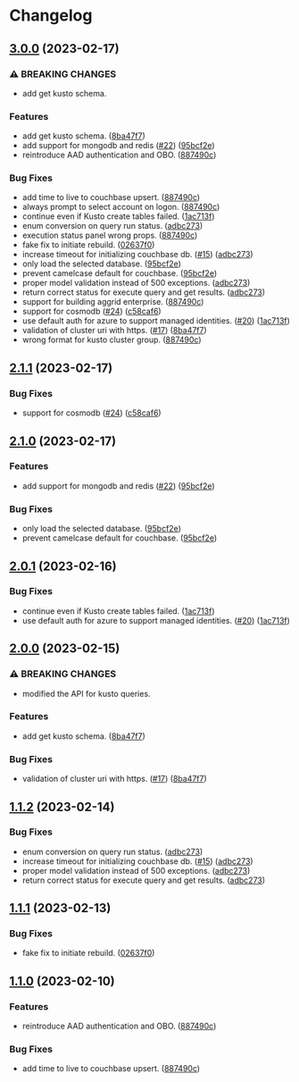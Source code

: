 # Changelog

## [3.0.0](https://github.com/itsnotapt/tim-data-investigate-platform/compare/backend-v2.1.1...backend-v3.0.0) (2023-02-17)


### ⚠ BREAKING CHANGES

* add get kusto schema.

### Features

* add get kusto schema. ([8ba47f7](https://github.com/itsnotapt/tim-data-investigate-platform/commit/8ba47f7880cb624457f6170e636958df0c4dc12e))
* add support for mongodb and redis ([#22](https://github.com/itsnotapt/tim-data-investigate-platform/issues/22)) ([95bcf2e](https://github.com/itsnotapt/tim-data-investigate-platform/commit/95bcf2e02758c24c8470ab89e0e82dfaeb68ad60))
* reintroduce AAD authentication and OBO. ([887490c](https://github.com/itsnotapt/tim-data-investigate-platform/commit/887490cd973569df313ec5984696be1384f89016))


### Bug Fixes

* add time to live to couchbase upsert. ([887490c](https://github.com/itsnotapt/tim-data-investigate-platform/commit/887490cd973569df313ec5984696be1384f89016))
* always prompt to select account on logon. ([887490c](https://github.com/itsnotapt/tim-data-investigate-platform/commit/887490cd973569df313ec5984696be1384f89016))
* continue even if Kusto create tables failed. ([1ac713f](https://github.com/itsnotapt/tim-data-investigate-platform/commit/1ac713ff11272406073245271d82f0d520c26b1a))
* enum conversion on query run status. ([adbc273](https://github.com/itsnotapt/tim-data-investigate-platform/commit/adbc273806b9ea115ccdf4e125cee79a4c271f74))
* execution status panel wrong props. ([887490c](https://github.com/itsnotapt/tim-data-investigate-platform/commit/887490cd973569df313ec5984696be1384f89016))
* fake fix to initiate rebuild. ([02637f0](https://github.com/itsnotapt/tim-data-investigate-platform/commit/02637f0cd3d4361d4a6b8e75f6b36870c89598b4))
* increase timeout for initializing couchbase db. ([#15](https://github.com/itsnotapt/tim-data-investigate-platform/issues/15)) ([adbc273](https://github.com/itsnotapt/tim-data-investigate-platform/commit/adbc273806b9ea115ccdf4e125cee79a4c271f74))
* only load the selected database. ([95bcf2e](https://github.com/itsnotapt/tim-data-investigate-platform/commit/95bcf2e02758c24c8470ab89e0e82dfaeb68ad60))
* prevent camelcase default for couchbase. ([95bcf2e](https://github.com/itsnotapt/tim-data-investigate-platform/commit/95bcf2e02758c24c8470ab89e0e82dfaeb68ad60))
* proper model validation instead of 500 exceptions. ([adbc273](https://github.com/itsnotapt/tim-data-investigate-platform/commit/adbc273806b9ea115ccdf4e125cee79a4c271f74))
* return correct status for execute query and get results. ([adbc273](https://github.com/itsnotapt/tim-data-investigate-platform/commit/adbc273806b9ea115ccdf4e125cee79a4c271f74))
* support for building aggrid enterprise. ([887490c](https://github.com/itsnotapt/tim-data-investigate-platform/commit/887490cd973569df313ec5984696be1384f89016))
* support for cosmodb ([#24](https://github.com/itsnotapt/tim-data-investigate-platform/issues/24)) ([c58caf6](https://github.com/itsnotapt/tim-data-investigate-platform/commit/c58caf6713d3b61f329efc3cf297ca51bced3c88))
* use default auth for azure to support managed identities. ([#20](https://github.com/itsnotapt/tim-data-investigate-platform/issues/20)) ([1ac713f](https://github.com/itsnotapt/tim-data-investigate-platform/commit/1ac713ff11272406073245271d82f0d520c26b1a))
* validation of cluster uri with https. ([#17](https://github.com/itsnotapt/tim-data-investigate-platform/issues/17)) ([8ba47f7](https://github.com/itsnotapt/tim-data-investigate-platform/commit/8ba47f7880cb624457f6170e636958df0c4dc12e))
* wrong format for kusto cluster group. ([887490c](https://github.com/itsnotapt/tim-data-investigate-platform/commit/887490cd973569df313ec5984696be1384f89016))

## [2.1.1](https://github.com/microsoft/tim-data-investigate-platform/compare/backend-v2.1.0...backend-v2.1.1) (2023-02-17)


### Bug Fixes

* support for cosmodb ([#24](https://github.com/microsoft/tim-data-investigate-platform/issues/24)) ([c58caf6](https://github.com/microsoft/tim-data-investigate-platform/commit/c58caf6713d3b61f329efc3cf297ca51bced3c88))

## [2.1.0](https://github.com/microsoft/tim-data-investigate-platform/compare/backend-v2.0.1...backend-v2.1.0) (2023-02-17)


### Features

* add support for mongodb and redis ([#22](https://github.com/microsoft/tim-data-investigate-platform/issues/22)) ([95bcf2e](https://github.com/microsoft/tim-data-investigate-platform/commit/95bcf2e02758c24c8470ab89e0e82dfaeb68ad60))


### Bug Fixes

* only load the selected database. ([95bcf2e](https://github.com/microsoft/tim-data-investigate-platform/commit/95bcf2e02758c24c8470ab89e0e82dfaeb68ad60))
* prevent camelcase default for couchbase. ([95bcf2e](https://github.com/microsoft/tim-data-investigate-platform/commit/95bcf2e02758c24c8470ab89e0e82dfaeb68ad60))

## [2.0.1](https://github.com/microsoft/tim-data-investigate-platform/compare/backend-v2.0.0...backend-v2.0.1) (2023-02-16)


### Bug Fixes

* continue even if Kusto create tables failed. ([1ac713f](https://github.com/microsoft/tim-data-investigate-platform/commit/1ac713ff11272406073245271d82f0d520c26b1a))
* use default auth for azure to support managed identities. ([#20](https://github.com/microsoft/tim-data-investigate-platform/issues/20)) ([1ac713f](https://github.com/microsoft/tim-data-investigate-platform/commit/1ac713ff11272406073245271d82f0d520c26b1a))

## [2.0.0](https://github.com/microsoft/tim-data-investigate-platform/compare/backend-v1.1.2...backend-v2.0.0) (2023-02-15)


### ⚠ BREAKING CHANGES

* modified the API for kusto queries.

### Features

* add get kusto schema. ([8ba47f7](https://github.com/microsoft/tim-data-investigate-platform/commit/8ba47f7880cb624457f6170e636958df0c4dc12e))


### Bug Fixes

* validation of cluster uri with https. ([#17](https://github.com/microsoft/tim-data-investigate-platform/issues/17)) ([8ba47f7](https://github.com/microsoft/tim-data-investigate-platform/commit/8ba47f7880cb624457f6170e636958df0c4dc12e))

## [1.1.2](https://github.com/microsoft/tim-data-investigate-platform/compare/backend-v1.1.1...backend-v1.1.2) (2023-02-14)


### Bug Fixes

* enum conversion on query run status. ([adbc273](https://github.com/microsoft/tim-data-investigate-platform/commit/adbc273806b9ea115ccdf4e125cee79a4c271f74))
* increase timeout for initializing couchbase db. ([#15](https://github.com/microsoft/tim-data-investigate-platform/issues/15)) ([adbc273](https://github.com/microsoft/tim-data-investigate-platform/commit/adbc273806b9ea115ccdf4e125cee79a4c271f74))
* proper model validation instead of 500 exceptions. ([adbc273](https://github.com/microsoft/tim-data-investigate-platform/commit/adbc273806b9ea115ccdf4e125cee79a4c271f74))
* return correct status for execute query and get results. ([adbc273](https://github.com/microsoft/tim-data-investigate-platform/commit/adbc273806b9ea115ccdf4e125cee79a4c271f74))

## [1.1.1](https://github.com/microsoft/tim-data-investigate-platform/compare/backend-v1.1.0...backend-v1.1.1) (2023-02-13)


### Bug Fixes

* fake fix to initiate rebuild. ([02637f0](https://github.com/microsoft/tim-data-investigate-platform/commit/02637f0cd3d4361d4a6b8e75f6b36870c89598b4))

## [1.1.0](https://github.com/microsoft/tim-data-investigate-platform/compare/backend-v1.0.5...backend-v1.1.0) (2023-02-10)


### Features

* reintroduce AAD authentication and OBO. ([887490c](https://github.com/microsoft/tim-data-investigate-platform/commit/887490cd973569df313ec5984696be1384f89016))


### Bug Fixes

* add time to live to couchbase upsert. ([887490c](https://github.com/microsoft/tim-data-investigate-platform/commit/887490cd973569df313ec5984696be1384f89016))
